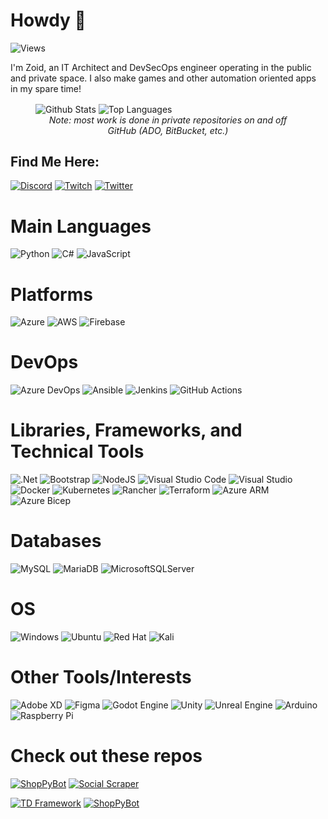 # Howdy 🤠

![Views](https://komarev.com/ghpvc/?username=thezoid&style=for-the-badge)

I'm Zoid, an IT Architect and DevSecOps engineer operating in the public and private space. I also make games and other automation oriented apps in my spare time!


<figure>
     <img align="center" src="https://github-readme-stats.vercel.app/api?username=thezoid&count_private=true&theme=github_dark&show_icons=true&line_height=40&hide_border=true" alt ="Github Stats">
     <img align="center" src="https://github-readme-stats.vercel.app/api/top-langs/?username=thezoid&count_private=true&theme=github_dark&line_height=10&hide_border=true" alt="Top Languages">
     <figcaption align="center" ><i>Note: most work is done in private repositories on and off GitHub (ADO, BitBucket, etc.)</i></figcaption>
</figure>

## Find Me Here:
[![Discord](https://img.shields.io/badge/Brave%20Bear-%237289DA.svg?style=for-the-badge&logo=discord&logoColor=white)](https://discord.gg/cNj3BZm)
[![Twitch](https://img.shields.io/badge/Zoid__-%239146FF.svg?style=for-the-badge&logo=Twitch&logoColor=white)](https://twitch.tv/zoid__)
[![Twitter](https://img.shields.io/badge/Zoid__-%231DA1F2.svg?style=for-the-badge&logo=Twitter&logoColor=white)](https://twitter.com/zoid__)


# Main Languages

![Python](https://img.shields.io/badge/python-3670A0?style=for-the-badge&logo=python&logoColor=ffdd54)
![C#](https://img.shields.io/badge/c%23-%23239120.svg?style=for-the-badge&logo=c-sharp&logoColor=white)
![JavaScript](https://img.shields.io/badge/javascript-%23323330.svg?style=for-the-badge&logo=javascript&logoColor=%23F7DF1E)

# Platforms

![Azure](https://img.shields.io/badge/azure-%230072C6.svg?style=for-the-badge&logo=microsoftazure&logoColor=white)
![AWS](https://img.shields.io/badge/AWS-%23FF9900.svg?style=for-the-badge&logo=amazon-aws&logoColor=white)
![Firebase](https://img.shields.io/badge/firebase-%23039BE5.svg?style=for-the-badge&logo=firebase)

# DevOps

![Azure DevOps](https://img.shields.io/badge/azure%20devops-%230072C6.svg?style=for-the-badge&logo=microsoftazure&logoColor=white)
![Ansible](https://img.shields.io/badge/ansible-%231A1918.svg?style=for-the-badge&logo=ansible&logoColor=white)
![Jenkins](https://img.shields.io/badge/jenkins-%232C5263.svg?style=for-the-badge&logo=jenkins&logoColor=white)
![GitHub Actions](https://img.shields.io/badge/github%20actions-%232671E5.svg?style=for-the-badge&logo=githubactions&logoColor=white)

# Libraries, Frameworks, and Technical  Tools

![.Net](https://img.shields.io/badge/.NET-5C2D91?style=for-the-badge&logo=.net&logoColor=white)
![Bootstrap](https://img.shields.io/badge/bootstrap-%23563D7C.svg?style=for-the-badge&logo=bootstrap&logoColor=white)
![NodeJS](https://img.shields.io/badge/node.js-6DA55F?style=for-the-badge&logo=node.js&logoColor=white)
![Visual Studio Code](https://img.shields.io/badge/Visual%20Studio%20Code-0078d7.svg?style=for-the-badge&logo=visual-studio-code&logoColor=white)
![Visual Studio](https://img.shields.io/badge/Visual%20Studio-5C2D91.svg?style=for-the-badge&logo=visual-studio&logoColor=white)
![Docker](https://img.shields.io/badge/docker-%230db7ed.svg?style=for-the-badge&logo=docker&logoColor=white)
![Kubernetes](https://img.shields.io/badge/kubernetes-%23326ce5.svg?style=for-the-badge&logo=kubernetes&logoColor=white)
![Rancher](https://img.shields.io/badge/rancher-%230075A8.svg?style=for-the-badge&logo=rancher&logoColor=white)
![Terraform](https://img.shields.io/badge/terraform-%235835CC.svg?style=for-the-badge&logo=terraform&logoColor=white)
![Azure ARM](https://img.shields.io/badge/ARM-%230072C6.svg?style=for-the-badge&logo=microsoftazure&logoColor=white)
![Azure Bicep](https://img.shields.io/badge/Bicep-%230072C6.svg?style=for-the-badge&logo=microsoftazure&logoColor=white)

# Databases

![MySQL](https://img.shields.io/badge/mysql-%2300f.svg?style=for-the-badge&logo=mysql&logoColor=white)
![MariaDB](https://img.shields.io/badge/MariaDB-003545?style=for-the-badge&logo=mariadb&logoColor=white)
![MicrosoftSQLServer](https://img.shields.io/badge/Microsoft%20SQL%20Sever-CC2927?style=for-the-badge&logo=microsoft%20sql%20server&logoColor=white)

# OS

![Windows](https://img.shields.io/badge/Windows-0078D6?style=for-the-badge&logo=windows&logoColor=white)
![Ubuntu](https://img.shields.io/badge/Ubuntu-E95420?style=for-the-badge&logo=ubuntu&logoColor=white)
![Red Hat](https://img.shields.io/badge/Red%20Hat-EE0000?style=for-the-badge&logo=redhat&logoColor=white)
![Kali](https://img.shields.io/badge/Kali-268BEE?style=for-the-badge&logo=kalilinux&logoColor=white)

# Other Tools/Interests

![Adobe XD](https://img.shields.io/badge/Adobe%20XD-470137?style=for-the-badge&logo=Adobe%20XD&logoColor=#FF61F6)
![Figma](https://img.shields.io/badge/figma-%23F24E1E.svg?style=for-the-badge&logo=figma&logoColor=white)
![Godot Engine](https://img.shields.io/badge/GODOT-%23FFFFFF.svg?style=for-the-badge&logo=godot-engine)
![Unity](https://img.shields.io/badge/unity-%23000000.svg?style=for-the-badge&logo=unity&logoColor=white)
![Unreal Engine](https://img.shields.io/badge/unrealengine-%23313131.svg?style=for-the-badge&logo=unrealengine&logoColor=white)
![Arduino](https://img.shields.io/badge/-Arduino-00979D?style=for-the-badge&logo=Arduino&logoColor=white)
![Raspberry Pi](https://img.shields.io/badge/-RaspberryPi-C51A4A?style=for-the-badge&logo=Raspberry-Pi)

# Check out these repos

[![ShopPyBot](https://github-readme-stats.vercel.app/api/pin/?username=thezoid&repo=ShopPyBot&theme=github_dark&show_icons=true&hide_border=true&show_owner=true)](https://github.com/thezoid/ShopPyBot)
[![Social Scraper](https://github-readme-stats.vercel.app/api/pin/?username=thezoid&repo=social-scraper&theme=github_dark&show_icons=true&hide_border=true&show_owner=true)](https://github.com/thezoid/social-scraper)

[![TD Framework](https://github-readme-stats.vercel.app/api/pin/?username=thezoid&repo=UnityTD_Framework&theme=github_dark&show_icons=true&hide_border=true&show_owner=true)](https://github.com/thezoid/UnityTD_Framework)
[![ShopPyBot](https://github-readme-stats.vercel.app/api/pin/?username=thezoid&repo=UnityTalentTree&theme=github_dark&show_icons=true&hide_border=true&show_owner=true)](https://github.com/thezoid/UnityTalentTree)